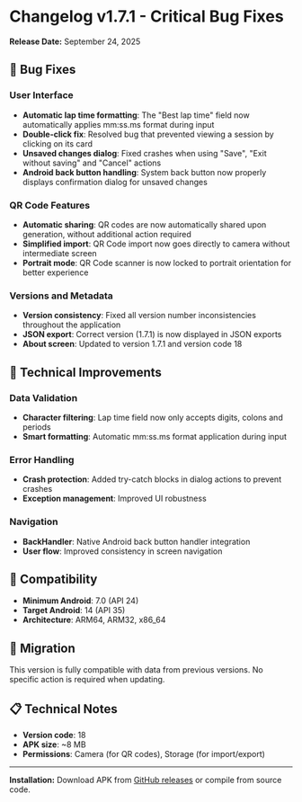 # Changelog v1.7.1 - Critical Bug Fixes

**Release Date:** September 24, 2025

## 🐛 Bug Fixes

### User Interface
- **Automatic lap time formatting**: The "Best lap time" field now automatically applies mm:ss.ms format during input
- **Double-click fix**: Resolved bug that prevented viewing a session by clicking on its card
- **Unsaved changes dialog**: Fixed crashes when using "Save", "Exit without saving" and "Cancel" actions
- **Android back button handling**: System back button now properly displays confirmation dialog for unsaved changes

### QR Code Features
- **Automatic sharing**: QR codes are now automatically shared upon generation, without additional action required
- **Simplified import**: QR Code import now goes directly to camera without intermediate screen
- **Portrait mode**: QR Code scanner is now locked to portrait orientation for better experience

### Versions and Metadata
- **Version consistency**: Fixed all version number inconsistencies throughout the application
- **JSON export**: Correct version (1.7.1) is now displayed in JSON exports
- **About screen**: Updated to version 1.7.1 and version code 18

## 🔧 Technical Improvements

### Data Validation
- **Character filtering**: Lap time field now only accepts digits, colons and periods
- **Smart formatting**: Automatic mm:ss.ms format application during input

### Error Handling
- **Crash protection**: Added try-catch blocks in dialog actions to prevent crashes
- **Exception management**: Improved UI robustness

### Navigation
- **BackHandler**: Native Android back button handler integration
- **User flow**: Improved consistency in screen navigation

## 📱 Compatibility

- **Minimum Android**: 7.0 (API 24)
- **Target Android**: 14 (API 35)
- **Architecture**: ARM64, ARM32, x86_64

## 🔄 Migration

This version is fully compatible with data from previous versions. No specific action is required when updating.

## 📋 Technical Notes

- **Version code**: 18
- **APK size**: ~8 MB
- **Permissions**: Camera (for QR codes), Storage (for import/export)

---

**Installation:** Download APK from [GitHub releases](https://github.com/kapoue/MyRCSetup/releases) or compile from source code.